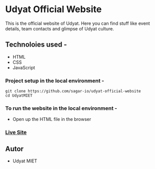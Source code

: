 # Udyat Official Website
This is the official website of Udyat. 
Here you can find stuff like event details, team contacts and glimpse of Udyat culture. 

## Technoloies used -
- HTML
- CSS
- JavaScript

### Project setup in the local environment - 
```
git clone https://github.com/sagar-io/udyat-official-website
cd UdyatMIET
```

### To run the website in the local environment - 
- Open up the HTML file in the browser


### [Live Site](https://portfolio-template-io.netlify.app/)

## Autor

- Udyat MIET